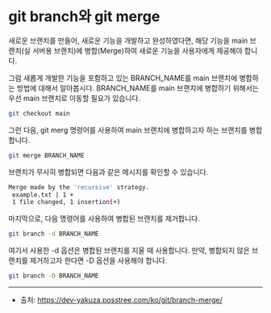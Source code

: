 # git branch와 git merge

새로운 브랜치를 만들어, 새로운 기능을 개발하고 완성하였다면, 해당 기능을 main 브랜치(실 서버용 브랜치)에 병합(Merge)하여 새로운 기능을 사용자에게 제공해야 합니다.

그럼 새롭게 개발한 기능을 포함하고 있는 BRANCH_NAME를 main 브랜치에 병합하는 방법에 대해서 알아봅시다. BRANCH_NAME를 main 브랜치에 병합하기 위해서는 우선 main 브랜치로 이동할 필요가 있습니다.

```bash
git checkout main
```

그런 다음, git merg 명령어를 사용하여 main 브랜치에 병합하고자 하는 브랜치를 병합합니다.

```bash
git merge BRANCH_NAME
```
브랜치가 무사히 병합되면 다음과 같은 메시지를 확인할 수 있습니다.

```bash
Merge made by the 'recursive' strategy.
 example.txt | 1 +
 1 file changed, 1 insertion(+)
```

마지막으로, 다음 명령어를 사용하여 병합된 브랜치를 제거합니다.

```bash
git branch -d BRANCH_NAME
```

여기서 사용한 -d 옵션은 병합된 브랜치를 지울 때 사용합니다. 만약, 병합되지 않은 브랜치를 제거하고자 한다면 -D 옵션을 사용해야 합니다.

```bash
git branch -D BRANCH_NAME
```

---

- 출처: https://dev-yakuza.posstree.com/ko/git/branch-merge/